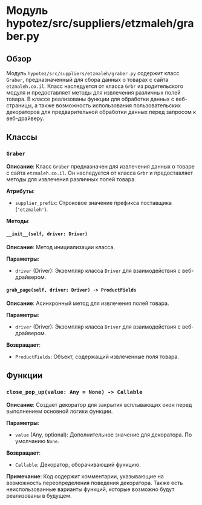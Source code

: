 # Модуль hypotez/src/suppliers/etzmaleh/graber.py

## Обзор

Модуль `hypotez/src/suppliers/etzmaleh/graber.py` содержит класс `Graber`, предназначенный для сбора данных о товарах с сайта `etzmaleh.co.il`. Класс наследуется от класса `Grbr` из родительского модуля и предоставляет методы для извлечения различных полей товара.  В классе реализованы функции для обработки данных с веб-страницы, а также возможность использования пользовательских декораторов для предварительной обработки данных перед запросом к веб-драйверу.

## Классы

### `Graber`

**Описание**: Класс `Graber` предназначен для извлечения данных о товаре с сайта `etzmaleh.co.il`.  Он наследуется от класса `Grbr` и предоставляет методы для извлечения различных полей товара.

**Атрибуты**:

- `supplier_prefix`:  Строковое значение префикса поставщика (`'etzmaleh'`).

**Методы**:

#### `__init__(self, driver: Driver)`

**Описание**: Метод инициализации класса.

**Параметры**:

- `driver` (Driver): Экземпляр класса `Driver` для взаимодействия с веб-драйвером.

#### `grab_page(self, driver: Driver) -> ProductFields`

**Описание**: Асинхронный метод для извлечения полей товара.

**Параметры**:

- `driver` (Driver): Экземпляр класса `Driver` для взаимодействия с веб-драйвером.

**Возвращает**:

- `ProductFields`: Объект, содержащий извлеченные поля товара.

## Функции


### `close_pop_up(value: Any = None) -> Callable`

**Описание**: Создает декоратор для закрытия всплывающих окон перед выполнением основной логики функции.

**Параметры**:

- `value` (Any, optional): Дополнительное значение для декоратора. По умолчанию `None`.

**Возвращает**:

- `Callable`: Декоратор, оборачивающий функцию.


**Примечание**:  Код содержит комментарии, указывающие на возможность переопределения поведения декоратора.  Также есть неиспользованные варианты функций, которые возможно будут реализованы в будущем.


```